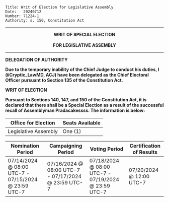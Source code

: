 	Title: Writ of Election for Legislative Assembly
	Date:	20240712
	Number:	71224-1
	Authority: s. 150, Constitution Act

------

<p align="center"><b>
			    	WRIT OF SPECIAL ELECTION
<br><br>		FOR LEGISLATIVE ASSEMBLY

------

**DELEGATION OF AUTHORITY**

Due to the temporary inability of the Chief Judge to conduct his duties, I (iiCryptic_LawMD, ACJ) have been delegated as the Chief Electoral Officer pursuant to Section 135 of the Constitution Act. 

**WRIT OF ELECTION**

Pursuant to Sections 140, 147, and 150 of the Constitution Act, it is declared that there shall be a Special Election as a result of the successful recall of Assemblyman Pradacakessss. The information is below:

| Office for Election | Seats Available |
| ------------------- | --------------- |
| Legislative Assembly |    One (1)     |

| Nomination Period                                    |  Campaigning Period                                 | Voting Period                                       | Certification of Results |
| ---------------------------------------------------- | --------------------------------------------------- | --------------------------------------------------- | ------------------------ |
| 07/14/2024 @ 08:00 UTC-7 - 07/15/2024 @ 23:59 UTC-7  | 07/16/2024 @ 08:00 UTC-7 - 07/17/2024 @ 23:59 UTC-7 | 07/18/2024 @ 08:00 UTC-7 - 07/19/2024 @ 23:59 UTC-7 | 07/20/2024 @ 12:00 UTC-7 |
